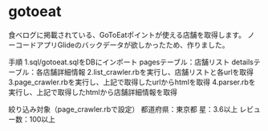 # gotoeat
食べログに掲載されている、GoToEatポイントが使える店舗を取得します。
ノーコードアプリGlideのバックデータが欲しかったため、作りました。

手順
1.sql/gotoeat.sqlをDBにインポート
  pagesテーブル：店舗リスト
  detailsテーブル：各店舗詳細情報
2.list_crawler.rbを実行し、店舗リストと各urlを取得
3.page_crawler.rbを実行し、上記で取得したurlからhtmlを取得
4.parser.rbを実行し、上記で取得したhtmlから店舗詳細情報を取得

絞り込み対象（page_crawler.rbで設定）
  都道府県：東京都
  星：3.6以上
  レビュー数：100以上